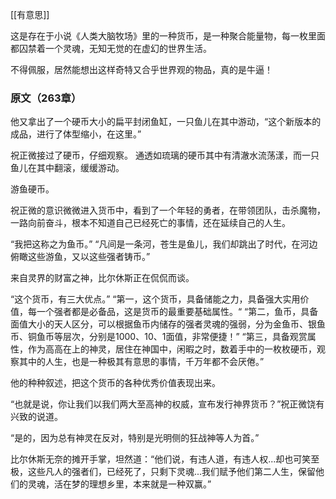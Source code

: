 [[有意思]]

这是存在于小说《人类大脑牧场》里的一种货币，是一种聚合能量物，每一枚里面都囚禁着一个灵魂，无知无觉的在虚幻的世界生活。

不得佩服，居然能想出这样奇特又合乎世界观的物品，真的是牛逼！
### 原文（263章）

他又拿出了一个硬币大小的扁平封闭鱼缸，一只鱼儿在其中游动，“这个新版本的成品，进行了体型缩小，在这里。”

祝正微接过了硬币，仔细观察。
通透如琉璃的硬币其中有清澈水流荡漾，而一只鱼儿在其中翻滚，缓缓游动。

游鱼硬币。

祝正微的意识微微进入货币中，看到了一个年轻的勇者，在带领团队，击杀魔物，一路向前奋斗，根本不知道自己已经死亡的事情，还在延续自己的人生。

“我把这称之为鱼币。”
“凡间是一条河，苍生是鱼儿，我们却跳出了时代，在河边俯瞰这些游鱼，又以这些强者铸币。”

来自灵界的财富之神，比尔休斯正在侃侃而谈。

“这个货币，有三大优点。”
“第一，这个货币，具备储能之力，具备强大实用价值，每一个强者都是必备品，这是货币的最重要基础属性。“
“第二，鱼币，具备面值大小的天人区分，可以根据鱼币内储存的强者灵魂的强弱，分为金鱼币、银鱼币、铜鱼币等层次，分别是1000、10、1面值，非常便捷！”
“第三，具备观赏属性，作为高高在上的神灵，居住在神国中，闲暇之时，数着手中的一枚枚硬币，观察其中的人生，也是一种极其有意思的事情，千万年都不会厌倦。”

他的种种叙述，把这个货币的各种优秀价值表现出来。

“也就是说，你让我们以我们两大至高神的权威，宣布发行神界货币？”祝正微饶有兴致的说道。

“是的，因为总有神灵在反对，特别是光明侧的狂战神等人为首。”

比尔休斯无奈的摊开手掌，坦然道：“他们说，有违人道，有违人权...却也可笑至极，这些凡人的强者们，已经死了，只剩下灵魂...我们赋予他们第二人生，保留他们的灵魂，活在梦的理想乡里，本来就是一种双赢。”
　　